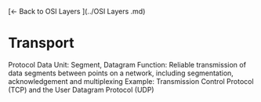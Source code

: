 [← Back to OSI Layers ](../OSI Layers .md)

# Transport

Protocol Data Unit: Segment, Datagram
Function: Reliable transmission of data segments between points on a network, including segmentation, acknowledgement and multiplexing
Example: Transmission Control Protocol (TCP) and the User Datagram Protocol (UDP)